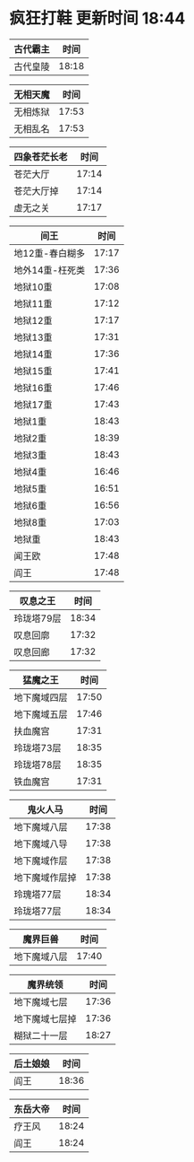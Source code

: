 # 疯狂打鞋 更新时间 18:44

| 古代霸主   | 时间    |
|--------|-------|
| 古代皇陵 | 18:18 |

| 无相天魔   | 时间    |
|--------|-------|
| 无相炼狱 | 17:53 |
| 无相乱名 | 17:53 |

| 四象苍茫长老   | 时间    |
|--------|-------|
| 苍茫大厅 | 17:14 |
| 苍茫大厅掉 | 17:14 |
| 虚无之关 | 17:17 |

| 间王   | 时间    |
|--------|-------|
| 地12重-春白糊多 | 17:17 |
| 地外14重-枉死类 | 17:36 |
| 地狱10重 | 17:08 |
| 地狱11重 | 17:12 |
| 地狱12重 | 17:17 |
| 地狱13重 | 17:31 |
| 地狱14重 | 17:36 |
| 地狱15重 | 17:41 |
| 地狱16重 | 17:46 |
| 地狱17重 | 17:43 |
| 地狱1重 | 18:43 |
| 地狱2重 | 18:39 |
| 地狱3重 | 18:43 |
| 地狱4重 | 16:46 |
| 地狱5重 | 16:51 |
| 地狱6重 | 16:56 |
| 地狱8重 | 17:03 |
| 地狱重 | 18:43 |
| 闻王欧 | 17:48 |
| 阎王 | 17:48 |

| 叹息之王   | 时间    |
|--------|-------|
| 玲珑塔79层 | 18:34 |
| 叹息回廓 | 17:32 |
| 叹息回廊 | 17:32 |

| 猛魔之王   | 时间    |
|--------|-------|
| 地下魔域四层 | 17:50 |
| 地下魔域五层 | 17:46 |
| 扶血魔宫 | 17:31 |
| 玲珑塔73层 | 18:35 |
| 玲珑塔78层 | 18:35 |
| 铁血魔宫 | 17:31 |

| 鬼火人马   | 时间    |
|--------|-------|
| 地下魔域八层 | 17:38 |
| 地下魔域八导 | 17:38 |
| 地下魔域作层 | 17:38 |
| 地下魔域作层掉 | 17:38 |
| 玲瑰塔77层 | 18:34 |
| 玲珑塔77层 | 18:34 |

| 魔界巨兽   | 时间    |
|--------|-------|
| 地下魔域八层 | 17:40 |

| 魔界统领   | 时间    |
|--------|-------|
| 地下魔域七层 | 17:36 |
| 地下魔域七层掉 | 17:36 |
| 糊狱二十一层 | 18:27 |

| 后土娘娘   | 时间    |
|--------|-------|
| 阎王 | 18:36 |

| 东岳大帝   | 时间    |
|--------|-------|
| 疗王风 | 18:24 |
| 阎王 | 18:24 |